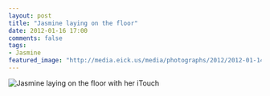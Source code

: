 ```yaml
---
layout: post
title: "Jasmine laying on the floor"
date: 2012-01-16 17:00
comments: false
tags: 
- Jasmine
featured_image: "http://media.eick.us/media/photographs/2012/2012-01-14/2012-01-14-at-19.44.22.jpg"
---
```

![Jasmine laying on the floor with her iTouch](http://media.eick.us/media/photographs/2012/2012-01-14/2012-01-14-at-19.44.22.jpg)


